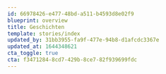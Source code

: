 ```yaml
---
id: 66978426-e477-48bd-a511-b4593d8e02f9
blueprint: overview
title: Geschichten
template: stories/index
updated_by: 31bb3955-fa9f-477e-94b8-d1afcdc3367e
updated_at: 1644348621
cta_toggle: true
cta: f3471284-8cd7-429b-8ce7-82f939699fdc
---
```

